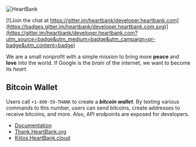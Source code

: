 ![HeartBank](https://cdn.rawgit.com/HeartBank/media/master/heartbank.png "HeartBank")

[![Join the chat at https://gitter.im/heartbank/developer.heartbank.com](https://badges.gitter.im/heartbank/developer.heartbank.com.svg)](https://gitter.im/heartbank/developer.heartbank.com?utm_source=badge&utm_medium=badge&utm_campaign=pr-badge&utm_content=badge)

We are a small nonprofit with a simple mission to bring more **peace** and **love** into the world. If Google is the _brain_ of the internet, we want to become its _heart_.

## Bitcoin Wallet

Users call `+1-800-59-THANK` to create a ***bitcoin wallet***. By texting various commands to this number, users can send bitcoins, create addresses to receive bitcoins, and more. Also, API endpoints are exposed for developers.

- [Documentation](https://github.com/HeartBank/thank.heartbank.org/wiki/Introduction)
- [Thank.HeartBank.org](http://thank.heartbank.org)
- [Kiitos.HeartBank.cloud](https://kiitos.heartbank.cloud)
